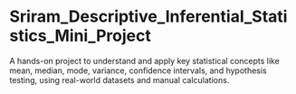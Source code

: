 # Sriram_Descriptive_Inferential_Statistics_Mini_Project
A hands-on project to understand and apply key statistical concepts like mean, median, mode, variance, confidence intervals, and hypothesis testing, using real-world datasets and manual calculations.
